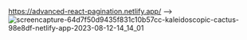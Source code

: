 https://advanced-react-pagination.netlify.app/
--> 
![screencapture-64d7f50d9435f831c10b57cc-kaleidoscopic-cactus-98e8df-netlify-app-2023-08-12-14_14_01](https://github.com/MuhammadSaqlain-dev/React-Advanced-Pagination/assets/77551019/49846606-0155-473a-a15b-37610ed09f06)
